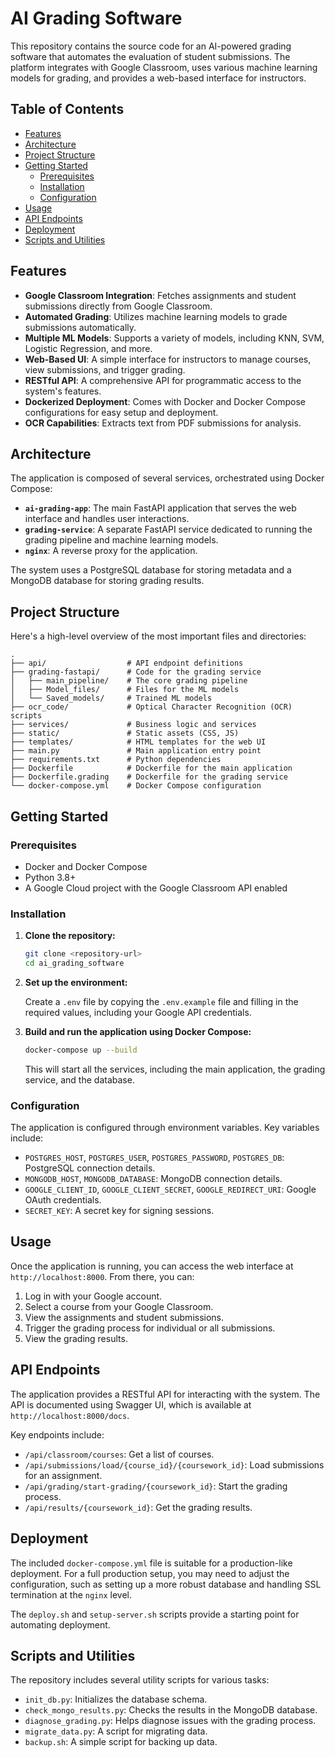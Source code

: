 # AI Grading Software

This repository contains the source code for an AI-powered grading software that automates the evaluation of student submissions. The platform integrates with Google Classroom, uses various machine learning models for grading, and provides a web-based interface for instructors.

## Table of Contents

- [Features](#features)
- [Architecture](#architecture)
- [Project Structure](#project-structure)
- [Getting Started](#getting-started)
  - [Prerequisites](#prerequisites)
  - [Installation](#installation)
  - [Configuration](#configuration)
- [Usage](#usage)
- [API Endpoints](#api-endpoints)
- [Deployment](#deployment)
- [Scripts and Utilities](#scripts-and-utilities)

## Features

- **Google Classroom Integration**: Fetches assignments and student submissions directly from Google Classroom.
- **Automated Grading**: Utilizes machine learning models to grade submissions automatically.
- **Multiple ML Models**: Supports a variety of models, including KNN, SVM, Logistic Regression, and more.
- **Web-Based UI**: A simple interface for instructors to manage courses, view submissions, and trigger grading.
- **RESTful API**: A comprehensive API for programmatic access to the system's features.
- **Dockerized Deployment**: Comes with Docker and Docker Compose configurations for easy setup and deployment.
- **OCR Capabilities**: Extracts text from PDF submissions for analysis.

## Architecture

The application is composed of several services, orchestrated using Docker Compose:

- **`ai-grading-app`**: The main FastAPI application that serves the web interface and handles user interactions.
- **`grading-service`**: A separate FastAPI service dedicated to running the grading pipeline and machine learning models.
- **`nginx`**: A reverse proxy for the application.

The system uses a PostgreSQL database for storing metadata and a MongoDB database for storing grading results.

## Project Structure

Here's a high-level overview of the most important files and directories:

```
.
├── api/                  # API endpoint definitions
├── grading-fastapi/      # Code for the grading service
│   ├── main_pipeline/    # The core grading pipeline
│   ├── Model_files/      # Files for the ML models
│   └── Saved_models/     # Trained ML models
├── ocr_code/             # Optical Character Recognition (OCR) scripts
├── services/             # Business logic and services
├── static/               # Static assets (CSS, JS)
├── templates/            # HTML templates for the web UI
├── main.py               # Main application entry point
├── requirements.txt      # Python dependencies
├── Dockerfile            # Dockerfile for the main application
├── Dockerfile.grading    # Dockerfile for the grading service
└── docker-compose.yml    # Docker Compose configuration
```

## Getting Started

### Prerequisites

- Docker and Docker Compose
- Python 3.8+
- A Google Cloud project with the Google Classroom API enabled

### Installation

1. **Clone the repository:**

   ```bash
   git clone <repository-url>
   cd ai_grading_software
   ```

2. **Set up the environment:**

   Create a `.env` file by copying the `.env.example` file and filling in the required values, including your Google API credentials.

3. **Build and run the application using Docker Compose:**

   ```bash
   docker-compose up --build
   ```

   This will start all the services, including the main application, the grading service, and the database.

### Configuration

The application is configured through environment variables. Key variables include:

- `POSTGRES_HOST`, `POSTGRES_USER`, `POSTGRES_PASSWORD`, `POSTGRES_DB`: PostgreSQL connection details.
- `MONGODB_HOST`, `MONGODB_DATABASE`: MongoDB connection details.
- `GOOGLE_CLIENT_ID`, `GOOGLE_CLIENT_SECRET`, `GOOGLE_REDIRECT_URI`: Google OAuth credentials.
- `SECRET_KEY`: A secret key for signing sessions.

## Usage

Once the application is running, you can access the web interface at `http://localhost:8000`. From there, you can:

1.  Log in with your Google account.
2.  Select a course from your Google Classroom.
3.  View the assignments and student submissions.
4.  Trigger the grading process for individual or all submissions.
5.  View the grading results.

## API Endpoints

The application provides a RESTful API for interacting with the system. The API is documented using Swagger UI, which is available at `http://localhost:8000/docs`.

Key endpoints include:

- `/api/classroom/courses`: Get a list of courses.
- `/api/submissions/load/{course_id}/{coursework_id}`: Load submissions for an assignment.
- `/api/grading/start-grading/{coursework_id}`: Start the grading process.
- `/api/results/{coursework_id}`: Get the grading results.

## Deployment

The included `docker-compose.yml` file is suitable for a production-like deployment. For a full production setup, you may need to adjust the configuration, such as setting up a more robust database and handling SSL termination at the `nginx` level.

The `deploy.sh` and `setup-server.sh` scripts provide a starting point for automating deployment.

## Scripts and Utilities

The repository includes several utility scripts for various tasks:

- `init_db.py`: Initializes the database schema.
- `check_mongo_results.py`: Checks the results in the MongoDB database.
- `diagnose_grading.py`: Helps diagnose issues with the grading process.
- `migrate_data.py`: A script for migrating data.
- `backup.sh`: A simple script for backing up data.